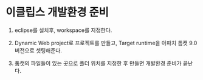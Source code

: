 # 이클립스 개발환경 준비

1. eclipse를 설치후, workspace를 지정한다.

2. Dynamic Web project로 프로젝트를 만들고, Target runtime을 아파치 톰캣 9.0버전으로 셋팅해준다.

3. 톰캣의 파일들이 있는 곳으로 폴더 위치를 지정한 후 만들면 개발환경 준비가 끝난다.